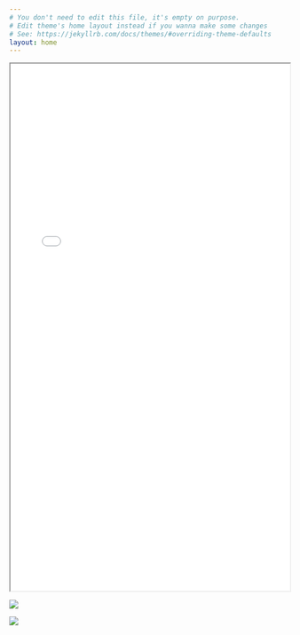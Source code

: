 ```yaml
---
# You don't need to edit this file, it's empty on purpose.
# Edit theme's home layout instead if you wanna make some changes
# See: https://jekyllrb.com/docs/themes/#overriding-theme-defaults
layout: home
---
```


<iframe src="/assets/resume.pdf" width="100%" height="950"></iframe>

<a href="http://www.samuelschimmel.com/unreal/"><img src="http://www.samuelschimmel.com/assets/unreal/1.png" onmouseover="this.src='http://www.samuelschimmel.com/assets/unreal/unreal_mouseover.png'" onmouseout="this.src='http://www.samuelschimmel.com/assets/unreal/1.png'" /></a>

<a href="http://www.samuelschimmel.com/unity/"><img src="http://www.samuelschimmel.com/assets/unity/mainmenu.png" onmouseover="this.src='http://www.samuelschimmel.com/assets/unity/unity_mouseover.png'" onmouseout="this.src='http://www.samuelschimmel.com/assets/unity/mainmenu.png'" /></a>
